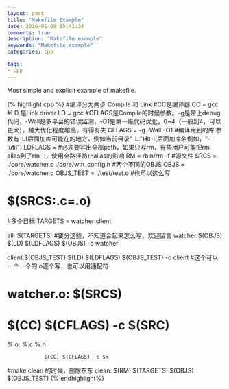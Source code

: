 ```yaml
---
layout: post
title: "Makefile Example"
date: 2016-01-09 15:41:34
comments: true
description: "Makefile example"
keywords: "Makefile,example"
categories: cpp

tags:
- Cpp
---
```


Most simple and explicit example of makefile.

{% highlight cpp %}
#编译分为两步 Compile 和 Link
#CC是编译器
CC = gcc
#LD 是Link driver
LD = gcc
#CFLAGS是Compile的时候参数。-g是带上debug代码，-Wall是多平台的错误监测，-O1是第一级代码优化，0~4（一般到4，可以更大），越大优化程度越高，有得有失
CFLAGS = -g -Wall -O1
#编译用到的库 参数有-L(后面加库可能在的地方，例如当前目录"-L.")和-l(后面加库名例如，"-lutil")
LDFLAGS = 
#必须要写出全部path，如果只写rm，有些用户可能把rm alias到了rm -i，使用全路径防止alias的影响
RM = /bin/rm -f
#源文件
SRCS = ./core/watcher.c ./core/wth_config.h
#两个不同的OBJS
OBJS = ./core/watcher.o
OBJS_TEST = ./test/test.o
#也可以这么写
# $(SRCS:.c=.o)
#多个目标
TARGETS = watcher client
 
 
all: $(TARGETS)
#要分这些，不知道合起来怎么写，欢迎留言
watcher:$(OBJS)
                $(LD) $(LDFLAGS) $(OBJS) -o watcher
 
client:$(OBJS_TEST)
        $(LD) $(LDFLAGS) $(OBJS_TEST) -o client
#这个可以一个一个的.o逐个写，也可以用通配符
# watcher.o: $(SRCS)
#                 $(CC) $(CFLAGS) -c $(SRC)
 
%.o: %.c %.h
 
                $(CC) $(CFLAGS) -c $<
#make clean 的时候，删除东东
clean:
                $(RM) $(TARGETS) $(OBJS) $(OBJS_TEST)
{% endhighlight%}